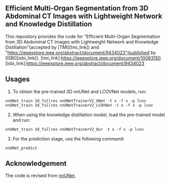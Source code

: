 ## Efficient Multi-Organ Segmentation from 3D Abdominal CT Images with Lightweight Network and Knowledge Distillation

This repository provides the code for "Efficient Multi-Organ Segmentation from 3D Abdominal CT Images with Lightweight Network and Knowledge Distillation"(accepted by [TMI][tmi_link]) and "https://ieeexplore.ieee.org/abstract/document/9434023"(published by [ISBI][isbi_link]).
[tmi_link]:https://ieeexplore.ieee.org/document/10083150
[isbi_link]:https://ieeexplore.ieee.org/abstract/document/9434023

## Usages
1. To obtain the pre-trained 3D nnUNet and LCOVNet models, run:
```
nnUNet_train 3d_fullres nnUNetTrainerV2_UNet -t x -f x -p lcov
nnUNet_train 3d_fullres nnUNetTrainerV2_LCOVNet -t x -f x -p lcov
```

2. When using the knowledge distillation model, load the pre-trained model and run:
```
nnUNet_train 3d_fullres nnUNetTrainerV2_Our -t x -f x -p lcov
```

3. For the prediction stage, use the following command:
```
nnUNet_predict
```


## Acknowledgement
The code is revised from [nnUNet][nnunet].

[nnunet]:https://github.com/MIC-DKFZ/nnUNet